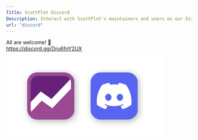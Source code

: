 ```yaml
---
Title: ScottPlot Discord
Description: Interact with ScottPlot's maintainers and users on our Discord server!
url: "discord"
---
```


<div class="my-5">

<div class="text-center fs-3">
All are welcome! 🚀
</div>

<div class="text-center fs-5">
<a href='https://discord.gg/Dru6fnY2UX'>https://discord.gg/Dru6fnY2UX</a>
</div>

<a href='https://discord.gg/Dru6fnY2UX'><img src="discord.jpg" class="d-block mx-auto"></a>

</div>